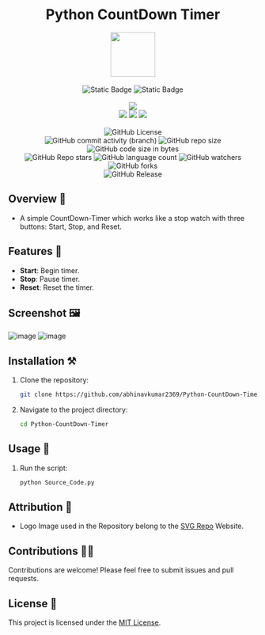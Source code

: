 <div align="center">
     <h1 align="center">Python CountDown Timer</h1>
     <img src="https://github.com/user-attachments/assets/16d8dbf7-6c8a-49f5-b9ff-939388b2675e" height=90px width=90px/>
     <br/>
     <br/>
     <img alt="Static Badge" src="https://img.shields.io/badge/Python-7F00FF?style=for-the-badge">
     <img alt="Static Badge" src="https://img.shields.io/badge/GUI%20Application-red?style=for-the-badge">
     <br/>
     <br/>
     <!-- Open Source -->
     <img src="https://badges.frapsoft.com/os/v1/open-source.svg?v=103">
     <br/>
     <!-- Contributions -->
     <img src="https://img.shields.io/static/v1.svg?label=Contributions&message=Welcome&color=#013220">
     <!-- Built By -->
     <img src="https://img.shields.io/badge/Built%20by-Abhinav%20Kumar-0059b3">
     <!-- Maintained -->
     <img src="https://img.shields.io/static/v1.svg?label=Maintained&message=Yes&color=red">
     <br/>
     <!-- --------------------------------------------- -->
     <br/>
     <!-- License -->
     <img alt="GitHub License" src="https://img.shields.io/github/license/abhinavkumar2369/Python-CountDown-Timer">
     <br/>
     <!-- Commit Count -->
     <img alt="GitHub commit activity (branch)" src="https://img.shields.io/github/commit-activity/t/abhinavkumar2369/Python-CountDown-Timer/main">
     <!-- Repo Size -->
     <img alt="GitHub repo size" src="https://img.shields.io/github/repo-size/abhinavkumar2369/Python-CountDown-Timer?style=flat&color=orange">
     <!-- Repo Code -->
     <img alt="GitHub code size in bytes" src="https://img.shields.io/github/languages/code-size/abhinavkumar2369/Python-CountDown-Timer">
     <br/>
     <img alt="GitHub Repo stars" src="https://img.shields.io/github/stars/abhinavkumar2369/Python-CountDown-Timer?style=flat&color=orange">
     <!-- Language Count -->
     <img alt="GitHub language count" src="https://img.shields.io/github/languages/count/abhinavkumar2369/Python-CountDown-Timer">
     <!-- Watchers -->
     <img alt="GitHub watchers" src="https://img.shields.io/github/watchers/abhinavkumar2369/Python-CountDown-Timer?style=flat">
     <!-- Forks -->
     <img alt="GitHub forks" src="https://img.shields.io/github/forks/abhinavkumar2369/Python-CountDown-Timer?style=flat&color=orange">
     <br/>
     <img alt="GitHub Release" src="https://img.shields.io/github/v/release/abhinavkumar2369/Python-CountDown-Timer">
</div>


<!------------------------------------------------->


## Overview 🌟

- A simple CountDown-Timer which works like a stop watch with three buttons: Start, Stop, and Reset.


<!------------------------------------------------->


## Features 🚀

- **Start**:  Begin timer.
- **Stop**:  Pause timer.
- **Reset**:  Reset the timer.


<!------------------------------------------------->


## Screenshot 🖼️

![image](https://github.com/user-attachments/assets/b20f2d9f-8be3-4e6c-947a-2446711b360c)
![image](https://github.com/user-attachments/assets/3580b61c-4636-4535-9d49-e5f8b9cf8228)




<!------------------------------------------------->


## Installation ⚒️

1. Clone the repository:
   
   ```bash
   git clone https://github.com/abhinavkumar2369/Python-CountDown-Timer.git
   ```
   
3. Navigate to the project directory:
   
   ```bash
   cd Python-CountDown-Timer
   ```

<!------------------------------------------------->


## Usage 🤖

1. Run the script:

   ```bash
   python Source_Code.py
   ```


<!------------------------------------------------->


## Attribution 🙏

- Logo Image used in the Repository belong to the [SVG Repo](https://www.svgrepo.com/) Website.


<!------------------------------------------------->


## Contributions 🧑‍💻
Contributions are welcome! Please feel free to submit issues and pull requests.


## License 🪪
This project is licensed under the [MIT License](LICENSE).

